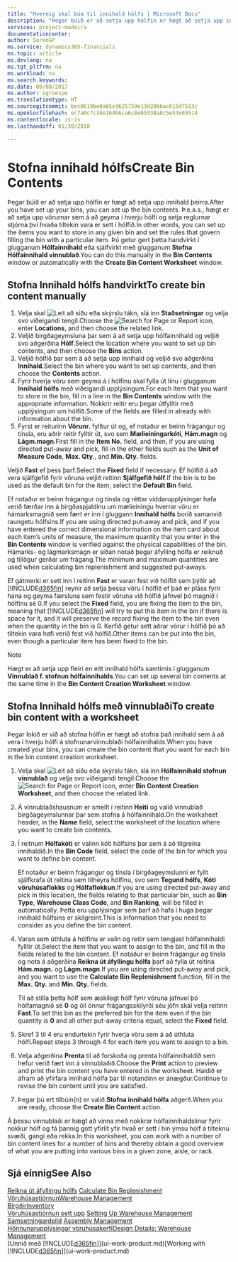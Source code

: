 ```yaml
---
title: "Hvernig skal búa til innihald hólfs | Microsoft Docs"
description: "Þegar búið er að setja upp hólfin er hægt að setja upp innihald þeirra. Þ.e.a.s., hægt er að setja upp vörurnar sem á að geyma í hverju hólfi og setja reglurnar stjórna því hvaða tiltekin vara er sett í hólfið."
services: project-madeira
documentationcenter: 
author: SorenGP
ms.service: dynamics365-financials
ms.topic: article
ms.devlang: na
ms.tgt_pltfrm: na
ms.workload: na
ms.search.keywords: 
ms.date: 09/08/2017
ms.author: sgroespe
ms.translationtype: HT
ms.sourcegitcommit: bec0619be0a65e3625759e13d2866ac615d7513c
ms.openlocfilehash: ec7a0c7c34e164b6ca6c8e65938a8c5e53e65514
ms.contentlocale: is-is
ms.lasthandoff: 01/30/2018

---
```

# <a name="create-bin-contents"></a><span data-ttu-id="388c9-104">Stofna innihald hólfs</span><span class="sxs-lookup"><span data-stu-id="388c9-104">Create Bin Contents</span></span>
<span data-ttu-id="388c9-105">Þegar búið er að setja upp hólfin er hægt að setja upp innihald þeirra.</span><span class="sxs-lookup"><span data-stu-id="388c9-105">After you have set up your bins, you can set up the bin contents.</span></span> <span data-ttu-id="388c9-106">Þ.e.a.s., hægt er að setja upp vörurnar sem á að geyma í hverju hólfi og setja reglurnar stjórna því hvaða tiltekin vara er sett í hólfið.</span><span class="sxs-lookup"><span data-stu-id="388c9-106">In other words, you can set up the items you want to store in any given bin and set the rules that govern filling the bin with a particular item.</span></span> <span data-ttu-id="388c9-107">Þú getur gert þetta handvirkt í glugganum **Hólfainnihald** eða sjálfvirkt með glugganum **Stofna Hólfainnihald vinnublað**.</span><span class="sxs-lookup"><span data-stu-id="388c9-107">You can do this manually in the **Bin Contents** window or automatically with the **Create Bin Content Worksheet** window.</span></span>

## <a name="to-create-bin-content-manually"></a><span data-ttu-id="388c9-108">Stofna Innihald hólfs handvirkt</span><span class="sxs-lookup"><span data-stu-id="388c9-108">To create bin content manually</span></span>  
1.  <span data-ttu-id="388c9-109">Velja skal ![Leit að síðu eða skýrslu](media/ui-search/search_small.png "Leit að síðu eða skýrslu táknið") tákn, slá inn  **Staðsetningar** og velja svo viðeigandi tengil.</span><span class="sxs-lookup"><span data-stu-id="388c9-109">Choose the ![Search for Page or Report](media/ui-search/search_small.png "Search for Page or Report icon") icon, enter **Locations**, and then choose the related link.</span></span>  
2.  <span data-ttu-id="388c9-110">Veljið birgðageymsluna þar sem á að setja upp hólfainnihald og veljið svo aðgerðina **Hólf**.</span><span class="sxs-lookup"><span data-stu-id="388c9-110">Select the location where you want to set up bin contents,  and then choose the **Bins** action.</span></span>  
3.  <span data-ttu-id="388c9-111">Veljið hólfið þar sem á að setja upp innihald og veljið svo aðgerðina **Innihald**.</span><span class="sxs-lookup"><span data-stu-id="388c9-111">Select the bin where you want to set up contents, and then choose the **Contents** action.</span></span>  
4.  <span data-ttu-id="388c9-112">Fyrir hverja vöru sem geyma á í hólfinu skal fylla út línu í glugganum **Innihald hólfs** með viðeigandi upplýsingum.</span><span class="sxs-lookup"><span data-stu-id="388c9-112">For each item that you want to store in the bin, fill in a line in the **Bin Contents** window with the appropriate information.</span></span> <span data-ttu-id="388c9-113">Nokkrir reitir eru þegar útfylltir með upplýsingum um hólfið.</span><span class="sxs-lookup"><span data-stu-id="388c9-113">Some of the fields are filled in already with information about the bin.</span></span>  
5.  <span data-ttu-id="388c9-114">Fyrst er reiturinn **Vörunr.** fylltur út og, ef notaður er beinn frágangur og tínsla, eru aðrir reitir fylltir út, svo sem **Mælieiningarkóti**, **Hám.magn** og **Lágm.magn**.</span><span class="sxs-lookup"><span data-stu-id="388c9-114">First fill in the **Item No.** field, and then, if you are using directed put-away and pick, fill in the other fields such as the **Unit of Measure Code**, **Max. Qty.**, and **Min. Qty.** fields.</span></span>  

<span data-ttu-id="388c9-115">Veljið **Fast** ef þess þarf.</span><span class="sxs-lookup"><span data-stu-id="388c9-115">Select the **Fixed** field if necessary.</span></span> <span data-ttu-id="388c9-116">Ef hólfið á að vera sjálfgefið fyrir vöruna veljið reitinn **Sjálfgefið hólf**.</span><span class="sxs-lookup"><span data-stu-id="388c9-116">If the bin is to be used as the default bin for the item, select the **Default Bin** field.</span></span>  

<span data-ttu-id="388c9-117">Ef notaður er beinn frágangur og tínsla og réttar víddarupplýsingar hafa verið færðar inn á birgðaspjaldinu um mælieiningu hverrar vöru er hámarksmagnið sem fært er inn í gluggann **Innihald hólfs** borið samanvið raungetu hólfsins.</span><span class="sxs-lookup"><span data-stu-id="388c9-117">If you are using directed put-away and pick, and if you have entered the correct dimensional information on the item card about each item’s units of measure, the maximum quantity that you enter in the **Bin Contents** window is verified against the physical capabilities of the bin.</span></span> <span data-ttu-id="388c9-118">Hámarks- og lágmarksmagn er síðan notað þegar áfylling hólfa er reiknuð og tillögur gerðar um frágang.</span><span class="sxs-lookup"><span data-stu-id="388c9-118">The minimum and maximum quantities are used when calculating bin replenishment and suggested put-aways.</span></span>  

<span data-ttu-id="388c9-119">Ef gátmerki er sett inn í reitinn **Fast** er varan fest við hólfið sem þýðir að  [!INCLUDE[d365fin](includes/d365fin_md.md)] reynir að setja þessa vöru í hólfið ef það er pláss fyrir hana og geyma færsluna sem festir vöruna við hólfið jafnvel þó magnið í hólfinu sé 0.</span><span class="sxs-lookup"><span data-stu-id="388c9-119">If you select the **Fixed** field, you are fixing the item to the bin, meaning that [!INCLUDE[d365fin](includes/d365fin_md.md)] will try to put this item in the bin if there is space for it, and it will preserve the record fixing the item to the bin even when the quantity in the bin is 0.</span></span> <span data-ttu-id="388c9-120">Kerfið getur sett aðrar vörur í hólfið þó að tiltekin vara hafi verið fest við hólfið.</span><span class="sxs-lookup"><span data-stu-id="388c9-120">Other items can be put into the bin, even though a particular item has been fixed to the bin.</span></span>  

> [!NOTE]  
>  <span data-ttu-id="388c9-121">Hægt er að setja upp fleiri en eitt innihald hólfs samtímis í glugganum **Vinnublað f. stofnun hólfainnihalds**.</span><span class="sxs-lookup"><span data-stu-id="388c9-121">You can set up several bin contents at the same time in the **Bin Content Creation Worksheet** window.</span></span>  

## <a name="to-create-bin-content-with-a-worksheet"></a><span data-ttu-id="388c9-122">Stofna Innihald hólfs með vinnublaði</span><span class="sxs-lookup"><span data-stu-id="388c9-122">To create bin content with a worksheet</span></span>  
<span data-ttu-id="388c9-123">Þegar lokið er við að stofna hólfin er hægt að stofna það innihald sem á að vera í hverju hólfi á stofnunarvinnublaði hólfainnihalds.</span><span class="sxs-lookup"><span data-stu-id="388c9-123">When you have created your bins, you can create the bin content that you want for each bin in the bin content creation worksheet.</span></span>

1.  <span data-ttu-id="388c9-124">Velja skal ![Leit að síðu eða skýrslu](media/ui-search/search_small.png "Leit að síðu eða skýrslu táknið") tákn, slá inn **Hólfainnihald stofnun vinnublað** og velja svo viðeigandi tengil.</span><span class="sxs-lookup"><span data-stu-id="388c9-124">Choose the ![Search for Page or Report](media/ui-search/search_small.png "Search for Page or Report icon") icon, enter **Bin Content Creation Worksheet**, and then choose the related link.</span></span>  
2.  <span data-ttu-id="388c9-125">Á vinnublaðshausnum er smellt í reitinn **Heiti** og valið vinnublað birgðageymslunnar þar sem stofna á hólfainnihald.</span><span class="sxs-lookup"><span data-stu-id="388c9-125">On the worksheet header, in the **Name** field, select the worksheet of the location where you want to create bin contents.</span></span>  
3.  <span data-ttu-id="388c9-126">Í reitnum **Hólfakóti** er valinn kóti hólfsins þar sem á að tilgreina innihaldið.</span><span class="sxs-lookup"><span data-stu-id="388c9-126">In the **Bin Code** field, select the code of the bin for which you want to define bin content.</span></span>   

    <span data-ttu-id="388c9-127">Ef notaður er beinn frágangur og tínsla í birgðageymslunni er fyllt sjálfkrafa út reitina sem tilheyra hólfinu, svo sem **Tegund hólfs**, **Kóti vöruhúsaflokks** og **Hólfaflokkun**.</span><span class="sxs-lookup"><span data-stu-id="388c9-127">If you are using directed put-away and pick in this location, the fields relating to that particular bin, such as **Bin Type**, **Warehouse Class Code**, and **Bin Ranking**, will be filled in automatically.</span></span> <span data-ttu-id="388c9-128">Þetta eru upplýsingar sem þarf að hafa í huga þegar innihald hólfsins er skilgreint.</span><span class="sxs-lookup"><span data-stu-id="388c9-128">This is information that you need to consider as you define the bin content.</span></span>  
4.  <span data-ttu-id="388c9-129">Varan sem úthluta á hólfinu er valin og reitir sem tengjast hólfainnihaldi fylltir út.</span><span class="sxs-lookup"><span data-stu-id="388c9-129">Select the item that you want to assign to the bin, and fill in the fields related to the bin content.</span></span> <span data-ttu-id="388c9-130">Ef notaður er beinn frágangur og tínsla og nota á aðgerðina **Reikna út áfyllingu hólfa** þarf að fylla út reitina **Hám.magn.** og **Lágm.magn**.</span><span class="sxs-lookup"><span data-stu-id="388c9-130">If you are using directed put-away and pick, and you want to use the **Calculate Bin Replenishment** function, fill in the **Max. Qty.** and **Min. Qty.** fields.</span></span>  

    <span data-ttu-id="388c9-131">Til að stilla þetta hólf sem æskilegt hólf fyrir vöruna jafnvel þó hólfamagnið sé **0** og öll önnur frágangsskilyrði séu jöfn skal velja reitinn **Fast**.</span><span class="sxs-lookup"><span data-stu-id="388c9-131">To set this bin as the preferred bin for the item even if the bin quantity is **0** and all other put-away criteria equal, select the **Fixed** field.</span></span>  
5.  <span data-ttu-id="388c9-132">Skref 3 til 4 eru endurtekin fyrir hverja vöru sem á að úthluta hólfi.</span><span class="sxs-lookup"><span data-stu-id="388c9-132">Repeat steps 3 through 4 for each item you want to assign to a bin.</span></span>  
6.  <span data-ttu-id="388c9-133">Velja aðgerðina **Prenta** til að forskoða og prenta hólfainnihaldið sem hefur verið fært inn á vinnublaðið.</span><span class="sxs-lookup"><span data-stu-id="388c9-133">Choose the **Print** action to preview and print the bin content you have entered in the worksheet.</span></span> <span data-ttu-id="388c9-134">Haldið er áfram að yfirfara innihald hólfa þar til notandinn er ánægður.</span><span class="sxs-lookup"><span data-stu-id="388c9-134">Continue to revise the bin content until you are satisfied.</span></span>  
7.  <span data-ttu-id="388c9-135">Þegar þú ert tilbúin(n) er valið **Stofna innihald hólfa** aðgerð.</span><span class="sxs-lookup"><span data-stu-id="388c9-135">When you are ready, choose the **Create Bin Content** action.</span></span>  

<span data-ttu-id="388c9-136">Á þessu vinnublaði er hægt að vinna með nokkrar hólfainnihaldslínur fyrir nokkur hólf og fá þannig gott yfirlit yfir hvað er sett í hin ýmsu hólf á tilteknu svæði, gangi eða rekka.</span><span class="sxs-lookup"><span data-stu-id="388c9-136">In this worksheet, you can work with a number of bin content lines for a number of bins and thereby obtain a good overview of what you are putting into various bins in a given zone, aisle, or rack.</span></span>  

## <a name="see-also"></a><span data-ttu-id="388c9-137">Sjá einnig</span><span class="sxs-lookup"><span data-stu-id="388c9-137">See Also</span></span>
<span data-ttu-id="388c9-138">[Reikna út áfyllingu hólfs](warehouse-how-to-calculate-bin-replenishment.md)  </span><span class="sxs-lookup"><span data-stu-id="388c9-138">[Calculate Bin Replenishment](warehouse-how-to-calculate-bin-replenishment.md)  </span></span>  
[<span data-ttu-id="388c9-139">Vöruhúsastjórnun</span><span class="sxs-lookup"><span data-stu-id="388c9-139">Warehouse Management</span></span>](warehouse-manage-warehouse.md)  
[<span data-ttu-id="388c9-140">Birgðir</span><span class="sxs-lookup"><span data-stu-id="388c9-140">Inventory</span></span>](inventory-manage-inventory.md)  
<span data-ttu-id="388c9-141">[Vöruhúsastjórnun sett upp](warehouse-setup-warehouse.md)   </span><span class="sxs-lookup"><span data-stu-id="388c9-141">[Setting Up Warehouse Management](warehouse-setup-warehouse.md)   </span></span>  
<span data-ttu-id="388c9-142">[Samsetningardeild](assembly-assemble-items.md)  </span><span class="sxs-lookup"><span data-stu-id="388c9-142">[Assembly Management](assembly-assemble-items.md)  </span></span>  
[<span data-ttu-id="388c9-143">Hönnunarupplýsingar vöruhúsakerfi</span><span class="sxs-lookup"><span data-stu-id="388c9-143">Design Details: Warehouse Management</span></span>](design-details-warehouse-management.md)  
<span data-ttu-id="388c9-144">[Unnið með [!INCLUDE[d365fin](includes/d365fin_md.md)]](ui-work-product.md)</span><span class="sxs-lookup"><span data-stu-id="388c9-144">[Working with [!INCLUDE[d365fin](includes/d365fin_md.md)]](ui-work-product.md)</span></span>

